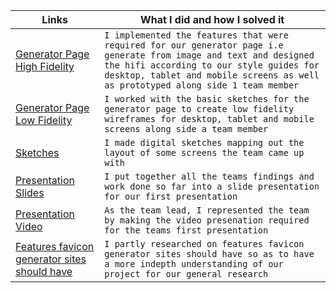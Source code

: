 
| Links                           | What I did and how I solved it                                                                                              |
| ------------------------------ | -------------------------------------------------------------------------------------------------------- |
|  <a href="https://www.figma.com/file/HLYAbHntWLXZLkDMTBlLgp/Generator-page-High-Fidelity-Wire-Frames?node-id=0%3A1" target="_blank">Generator Page High Fidelity </a>    | `I implemented the features that were required for our generator page i.e generate from image and text and designed the hifi according to our style guides for desktop, tablet and mobile screens as well as prototyped along side 1 team member `                           
|  <a href="https://www.figma.com/file/NbgJXBP7f8k0oiMXN1TTCZ/Generator-Page-Low-fidelity-Wire-Frames?node-id=0%3A1" target="_blank">Generator Page Low Fidelity </a>    | `I worked with the basic sketches for the generator page to create low fidelity wireframes for desktop, tablet and mobile screens along side a team member`
|  <a href="https://www.figma.com/file/jXsLYzntFYk2t3R0kpEPb7/Sketches?node-id=0%3A1" target="_blank">Sketches </a>    | `I made digital sketches mapping out the layout of some screens the team came up with `
|  <a href="https://drive.google.com/file/d/1EHw0ChnoGrhGo51LGniFGDzbhbM3v28K/view?usp=sharing" target="_blank">Presentation Slides </a>    | `I put together all the teams findings and work done so far into a slide presentation for our first presentation`
|  <a href="https://drive.google.com/file/d/1oJzJf6lRNcGvbvgNWwDg2kLB0uYJw-l0/view?usp=sharing" target="_blank">Presentation Video </a>    | `As the team lead, I represented the team by making the video presenation required for the teams first presentation`
|  <a href="https://docs.google.com/document/d/1J7jvr_cC2xHMY3fqC1iIx4ISejJeYngvs3YTUyIvJDg/edit?usp=sharing" target="_blank">Features favicon generator sites should have </a>    | `I partly researched on features favicon generator sites should have so as to have a more indepth understanding of our project for our general research`
